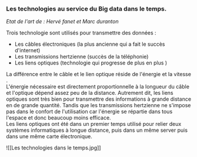 
### Les technologies au service du Big data dans le temps.  
*Etat de l'art de : Hervé fanet et Marc duranton*

Trois technologie sont utilisés pour transmettre des données :
- Les câbles électroniques (la plus ancienne qui a fait le succès d'internet)
- Les transmissions hertzienne (succès de la téléphonie)
- Les liens optiques (technologie qui progresse de plus en plus )  

La différence entre le câble et le lien optique réside de l'énergie et la vitesse .  
L'énergie nécessaire est directement proportionnelle à la longueur du câble et l'optique dépend assez peu de la distance. 
Autrement dit, les liens optiques sont très bien pour transmettre des informations à grande distance en de grande quantité. Tandis que les transmissions hertzienne ne s'impose pas dans le confort de l'utilisation car l'énergie se répartie dans tous l'espace et donc beaucoup moins efficace.  
Les liens optiques ont été dans un premier temps utilisé pour relier deux systèmes informatiques à longue distance, puis dans un même server puis dans une même carte électronique. 

![[Les technologies dans le temps.jpg]]


